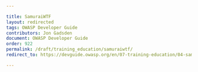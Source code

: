 ```yaml
---

title: SamuraiWTF
layout: redirected
tags: OWASP Developer Guide
contributors: Jon Gadsden
document: OWASP Developer Guide
order: 922
permalink: /draft/training_education/samuraiwtf/
redirect_to: https://devguide.owasp.org/en/07-training-education/04-samurai-wtf/

---
```

